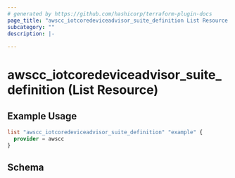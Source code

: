 ```yaml
---
# generated by https://github.com/hashicorp/terraform-plugin-docs
page_title: "awscc_iotcoredeviceadvisor_suite_definition List Resource - terraform-provider-awscc"
subcategory: ""
description: |-
  
---
```


# awscc_iotcoredeviceadvisor_suite_definition (List Resource)



## Example Usage

```terraform
list "awscc_iotcoredeviceadvisor_suite_definition" "example" {
  provider = awscc
}
```

<!-- schema generated by tfplugindocs -->
## Schema
